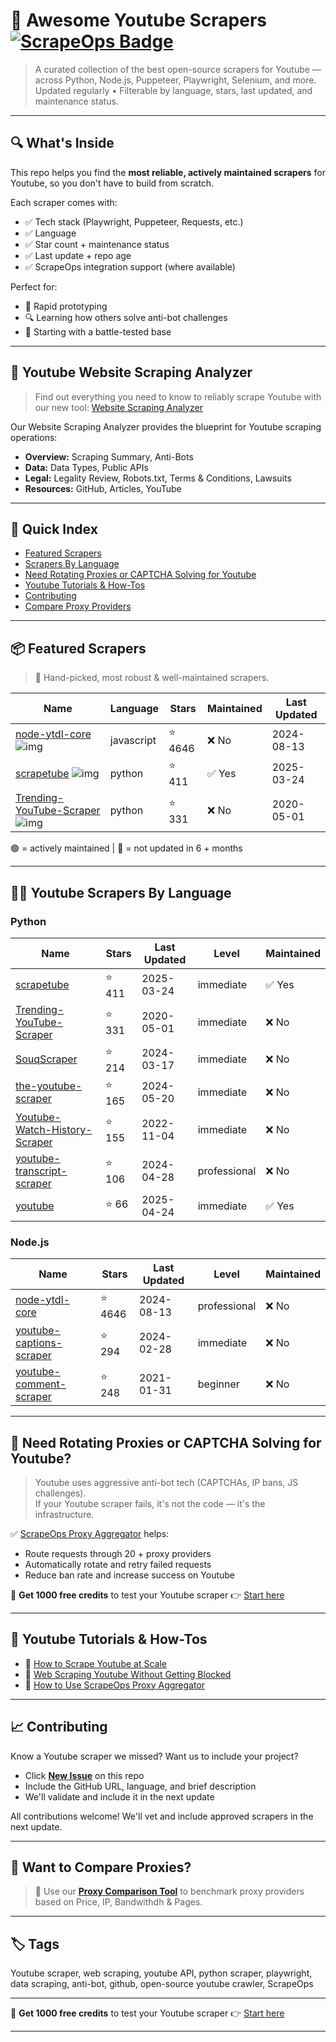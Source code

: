 # 🛒 Awesome Youtube Scrapers [![ScrapeOps Badge](https://img.shields.io/badge/powered_by-ScrapeOps-blue)](https://scrapeops.io)

> A curated collection of the best open-source scrapers for Youtube — across Python, Node.js, Puppeteer, Playwright, Selenium, and more.  
> Updated regularly • Filterable by language, stars, last updated, and maintenance status.

---

## 🔍 What's Inside
This repo helps you find the **most reliable, actively maintained scrapers** for Youtube, so you don't have to build from scratch.  

Each scraper comes with:

- ✅ Tech stack (Playwright, Puppeteer, Requests, etc.)
- ✅ Language
- ✅ Star count + maintenance status
- ✅ Last update + repo age
- ✅ ScrapeOps integration support (where available)

Perfect for:  
- 🧪 Rapid prototyping  
- 🔍 Learning how others solve anti-bot challenges  
- 🚀 Starting with a battle-tested base

---

## 🧠 Youtube Website Scraping Analyzer
> Find out everything you need to know to reliably scrape Youtube with our new tool: [Website Scraping Analyzer](https://scrapeops.io/websites/youtube)

Our Website Scraping Analyzer provides the blueprint for Youtube scraping operations:
- **Overview:** Scraping Summary, Anti-Bots
- **Data:** Data Types, Public APIs
- **Legal:** Legality Review, Robots.txt, Terms & Conditions, Lawsuits
- **Resources:** GitHub, Articles, YouTube

---

## 📑 Quick Index
- [Featured Scrapers](#featured-youtube-scrapers)
- [Scrapers By Language](#youtube-scrapers-by-language)
- [Need Rotating Proxies or CAPTCHA Solving for Youtube](#rotating-proxies-or-captcha-solving-for-youtube)
- [Youtube Tutorials & How-Tos](#youtube-tutorials)
- [Contributing](#contributing)
- [Compare Proxy Providers](#compare-proxies)

---

## 📦 Featured Scrapers <a id="featured-youtube-scrapers"></a>
> 🏅 Hand-picked, most robust & well-maintained scrapers.

| Name | Language | Stars | Maintained | Last Updated |
|------|----------|-------|------------|--------------|
| [node-ytdl-core](https://github.com/fent/node-ytdl-core) ![img](https://github.com/fent.png?size=20) | javascript | ⭐ 4646 | ❌ No | 2024-08-13 |
| [scrapetube](https://github.com/dermasmid/scrapetube) ![img](https://github.com/dermasmid.png?size=20) | python | ⭐ 411 | ✅ Yes | 2025-03-24 |
| [Trending-YouTube-Scraper](https://github.com/mitchelljy/Trending-YouTube-Scraper) ![img](https://github.com/mitchelljy.png?size=20) | python | ⭐ 331 | ❌ No | 2020-05-01 |

🟢 = actively maintained \| 🔴 = not updated in 6 + months

---

## 🧑‍💻 Youtube Scrapers By Language <a id="youtube-scrapers-by-language"></a>
### Python
| Name | Stars | Last Updated | Level | Maintained |
|------|-------|--------------|-------|------------|
| [scrapetube](https://github.com/dermasmid/scrapetube) | ⭐ 411 | 2025-03-24 | immediate | ✅ Yes |
| [Trending-YouTube-Scraper](https://github.com/mitchelljy/Trending-YouTube-Scraper) | ⭐ 331 | 2020-05-01 | immediate | ❌ No |
| [SouqScraper](https://github.com/enghamzasalem/SouqScraper) | ⭐ 214 | 2024-03-17 | immediate | ❌ No |
| [the-youtube-scraper](https://github.com/hridaydutta123/the-youtube-scraper) | ⭐ 165 | 2024-05-20 | immediate | ❌ No |
| [Youtube-Watch-History-Scraper](https://github.com/zvodd/Youtube-Watch-History-Scraper) | ⭐ 155 | 2022-11-04 | immediate | ❌ No |
| [youtube-transcript-scraper](https://github.com/bernorieder/youtube-transcript-scraper) | ⭐ 106 | 2024-04-28 | professional | ❌ No |
| [youtube](https://github.com/openzim/youtube) | ⭐ 66 | 2025-04-24 | immediate | ✅ Yes |


### Node.js
| Name | Stars | Last Updated | Level | Maintained |
|------|-------|--------------|-------|------------|
| [node-ytdl-core](https://github.com/fent/node-ytdl-core) | ⭐ 4646 | 2024-08-13 | professional | ❌ No |
| [youtube-captions-scraper](https://github.com/algolia/youtube-captions-scraper) | ⭐ 294 | 2024-02-28 | immediate | ❌ No |
| [youtube-comment-scraper](https://github.com/philbot9/youtube-comment-scraper) | ⭐ 248 | 2021-01-31 | beginner | ❌ No |

---

## 🔐 Need Rotating Proxies or CAPTCHA Solving for Youtube?<a id="rotating-proxies-or-captcha-solving-for-youtube"></a>

> Youtube uses aggressive anti-bot tech (CAPTCHAs, IP bans, JS challenges).  
> If your Youtube scraper fails, it's not the code — it's the infrastructure.

✅ [ScrapeOps Proxy Aggregator](https://scrapeops.io/proxy-aggregator/) helps:  
- Route requests through 20 + proxy providers  
- Automatically rotate and retry failed requests  
- Reduce ban rate and increase success on Youtube

🎁 **Get 1000 free credits** to test your Youtube scraper 👉 [Start here](https://scrapeops.io)

---

## 🧠 Youtube Tutorials & How-Tos<a id="youtube-tutorials"></a>
- 📘 [How to Scrape Youtube at Scale](https://scrapeops.io/websites/youtube/how-to-scrape-youtube)
- 🔐 [Web Scraping Youtube Without Getting Blocked](https://scrapeops.io/web-scraping-playbook/web-scraping-without-getting-blocked/)
- 🧪 [How to Use ScrapeOps Proxy Aggregator](https://scrapeops.io/docs/web-scraping-proxy-api-aggregator/quickstart/)

---

## 📈 Contributing<a id="contributing"></a>

Know a Youtube scraper we missed? Want us to include your project?

- Click **[New Issue](../../issues/new)** on this repo
- Include the GitHub URL, language, and brief description
- We'll validate and include it in the next update

All contributions welcome! We'll vet and include approved scrapers in the next update.

---

## 📣 Want to Compare Proxies?<a id="compare-proxies"></a>

> 📰 Use our [**Proxy Comparison Tool**](https://scrapeops.io/proxy-providers/comparison/) to benchmark proxy providers based on Price, IP, Bandwithdh & Pages.

---

## 🏷 Tags
Youtube scraper, web scraping, youtube API, python scraper, playwright, data scraping, anti-bot, github, open-source youtube crawler, ScrapeOps

---

🎁 **Get 1000 free credits** to test your Youtube scraper 👉 [Start here](https://scrapeops.io)

---